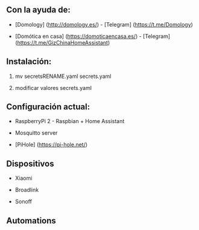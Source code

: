 ## Con la ayuda de:

- [Domology] (http://domology.es/) - [Telegram] (https://t.me/Domology)

- [Domótica en casa] (https://domoticaencasa.es/) - [Telegram] (https://t.me/GizChinaHomeAssistant)

## Instalación:

1. mv secretsRENAME.yaml secrets.yaml

2. modificar valores secrets.yaml


## Configuración actual:

- RaspberryPi 2 - Raspbian + Home Assistant

- Mosquitto server

- [PiHole] (https://pi-hole.net/)


## Dispositivos

- Xiaomi

- Broadlink

- Sonoff

## Automations

